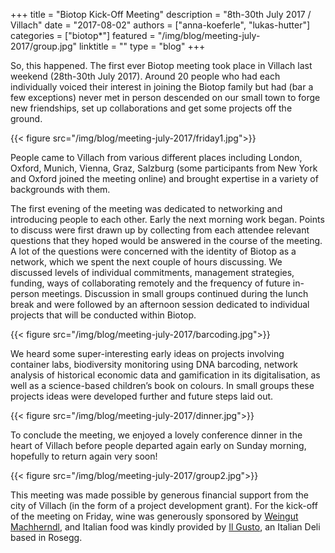 +++
title = "Biotop Kick-Off Meeting"
description = "8th-30th July 2017 / Villach"
date = "2017-08-02"
authors = ["anna-koeferle", "lukas-hutter"]
categories = ["biotop*"]
featured = "/img/blog/meeting-july-2017/group.jpg"
linktitle = ""
type = "blog"
+++

So, this happened. The first ever Biotop meeting took place in Villach last weekend  (28th-30th July 2017). Around 20 people who had each individually voiced their interest in joining the Biotop family but had (bar a few exceptions) never met in person descended on our small town to forge new friendships, set up collaborations and get some projects off the ground.

{{< figure src="/img/blog/meeting-july-2017/friday1.jpg">}}

People came to Villach from various different places including London, Oxford, Munich, Vienna, Graz, Salzburg (some participants from New York and Oxford joined the meeting online) and brought expertise in a variety of backgrounds with them.

The first evening of the meeting was dedicated to networking and introducing people to each other. Early the next morning work began. Points to discuss were first drawn up by collecting from each attendee relevant questions that they hoped would be answered in the course of the meeting. A lot of the questions were concerned with the identity of Biotop as a network, which we spent the next couple of hours discussing. We discussed levels of individual commitments, management strategies, funding, ways of collaborating remotely and the frequency of future in-person meetings. Discussion in small groups continued during the lunch break and were followed by an afternoon session dedicated to individual projects that will be conducted within Biotop.

{{< figure src="/img/blog/meeting-july-2017/barcoding.jpg">}}

We heard some super-interesting early ideas on projects involving container labs, biodiversity monitoring using DNA barcoding, network analysis of historical economic data and gamification in its digitalisation,  as well as a science-based children’s book on colours. In small groups these projects ideas were developed further and future steps laid out.

{{< figure src="/img/blog/meeting-july-2017/dinner.jpg">}}

To conclude the meeting, we enjoyed a lovely conference dinner in the heart of Villach before people departed again early on Sunday morning, hopefully to return again very soon!

{{< figure src="/img/blog/meeting-july-2017/group2.jpg">}}

This meeting was made possible by generous financial support from the city of Villach (in the form of a project development grant). For the kick-off of the meeting on Friday, wine was generously sponsored by [Weingut Machherndl](http://http://www.machherndl.com), and Italian food was kindly provided by [Il Gusto](http://il-gusto.info), an Italian Deli based in Rosegg.
